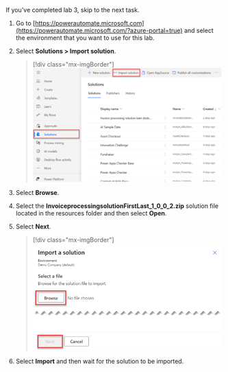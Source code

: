 If you've completed lab 3, skip to the next task.

1.  Go to [https://powerautomate.microsoft.com](https://powerautomate.microsoft.com/?azure-portal=true) and select the environment that you want to use for this lab.

1.  Select **Solutions > Import solution**.

	> [!div class="mx-imgBorder"]
	> [![Screenshot of the Import solution button.](../media/import-solution.png)](../media/import-solution.png#lightbox)

1.  Select **Browse**.

1.  Select the **InvoiceprocessingsolutionFirstLast_1\_0\_0\_2.zip** solution file located in the resources folder and then select **Open**.

1.  Select **Next**.

	> [!div class="mx-imgBorder"]
	> [![Screenshot of the Import a solution screen with the Next button.](../media/next.png)](../media/next.png#lightbox)

1.  Select **Import** and then wait for the solution to be imported.
